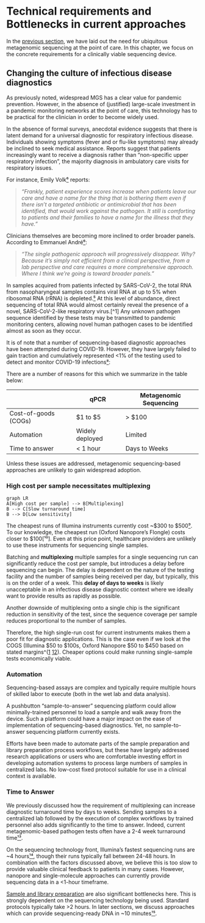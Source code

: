 # Technical requirements and Bottlenecks in current approaches

In the [previous section](early-detection), we have laid out the need for ubiquitous metagenomic sequencing at the point of care. In this chapter, we focus on the concrete requirements for a clinically viable sequencing device.

## Changing the culture of infectious disease diagnostics

As previously noted, widespread MGS has a clear value for pandemic prevention. However, in the absence of (justified) large-scale investment in a pandemic monitoring networks at the point of care, this technology has to be practical for the clinician in order to become widely used.

In the absence of formal surveys, anecdotal evidence suggests that there is latent demand for a universal diagnostic for respiratory infectious disease. Individuals showing symptoms (fever and or flu-like symptoms) may already be inclined to seek medical assistance. Reports suggest that patients increasingly want to receive a diagnosis rather than “non-specific upper respiratory infection”, the majority diagnosis in ambulatory care visits for respiratory issues.

For instance, Emily Volk[⁶](https://www.zotero.org/google-docs/?qDxcPN) reports:

> *“Frankly, patient experience scores increase when patients leave our care and have a name for the thing that is bothering them even if there isn’t a targeted antibiotic or antimicrobial that has been identified, that would work against the pathogen. It still is comforting to patients and their families to have a name for the illness that they have.”*

Clinicians themselves are becoming more inclined to order broader panels. According to Emmanuel André[⁶](https://www.zotero.org/google-docs/?DXh03H):

> *“The single pathogenic approach will progressively disappear. Why? Because it’s simply not efficient from a clinical perspective, from a lab perspective and care requires a more comprehensive approach. Where I think we’re going is toward broader panels.”*

In samples acquired from patients infected by SARS-CoV-2, the total RNA from nasopharyngeal samples contains viral RNA at up to 5% when ribosomal RNA (rRNA) is depleted.[⁵](https://www.zotero.org/google-docs/?OU3DwX) At this level of abundance, direct sequencing of total RNA would almost certainly reveal the presence of a novel, SARS-CoV-2-like respiratory virus.[^1] Any unknown pathogen sequence identified by these tests may be transmitted to pandemic monitoring centers, allowing novel human pathogen cases to be identified almost as soon as they occur.

It is of note that a number of sequencing-based diagnostic approaches have been attempted during COVID-19. However, they have largely failed to gain traction and cumulatively represented \<1% of the testing used to detect and monitor COVID-19 infections[⁸](https://www.zotero.org/google-docs/?mhRwMO):

There are a number of reasons for this which we summarize in the table below:

|                      | qPCR            | Metagenomic Sequencing |
| -------------------- | --------------- | ---------------------- |
| Cost-of-goods (COGs) | \$1 to \$5      | > \$100                |
| Automation           | Widely deployed | Limited                |
| Time to answer       | \< 1 hour       | Days to Weeks          |

Unless these issues are addressed, metagenomic sequencing-based approaches are unlikely to gain widespread adoption.

### High cost per sample necessitates multiplexing

```mermaid
graph LR
A[High cost per sample] --> B[Multiplexing]
B --> C[Slow turnaround time]
B --> D[Low sensitivity]
```

The cheapest runs of Illumina instruments currently cost \~\$300 to \$500[⁹](https://www.zotero.org/google-docs/?NJMTcC). To our knowledge, the cheapest run (Oxford Nanopore’s Flongle) costs closer to $100[¹⁰]. Even at this price point, healthcare providers are unlikely to use these instruments for sequencing single samples.

Batching and **multiplexing** multiple samples for a single sequencing run can significantly reduce the cost per sample, but introduces a delay before sequencing can begin. The delay is dependent on the nature of the testing facility and the number of samples being received per day, but typically, this is on the order of a week. This **delay of days to weeks** is likely unacceptable in an infectious disease diagnostic context where we ideally want to provide results as rapidly as possible.

Another downside of multiplexing onto a single chip is the significant reduction in sensitivity of the test, since the sequence coverage per sample reduces proportional to the number of samples.

Therefore, the high single-run cost for current instruments makes them a poor fit for diagnostic applications. This is the case even if we look at the COGS (Illumina \$50 to \$100s, Oxford Nanopore \$50 to \$450 based on stated margins^([1](https://www.zotero.org/google-docs/?uZfJ69) [12](https://www.zotero.org/google-docs/?tljpmF)). Cheaper options could make running single-sample tests economically viable.

### Automation

Sequencing-based assays are complex and typically require multiple hours of skilled labor to execute (both in the wet lab and data analysis).

A pushbutton “sample-to-answer” sequencing platform could allow minimally-trained personnel to load a sample and walk away from the device. Such a platform could have a major impact on the ease of implementation of sequencing-based diagnostics. Yet, no sample-to-answer sequencing platform currently exists.

Efforts have been made to automate parts of the sample preparation and library preparation process workflows, but these have largely addressed research applications or users who are comfortable investing effort in developing automation systems to process large numbers of samples in centralized labs. No low-cost fixed protocol suitable for use in a clinical context is available.

### Time to Answer

We previously discussed how the requirement of multiplexing can increase diagnostic turnaround time by days to weeks. Sending samples to a centralized lab followed by the execution of complex workflows by trained personnel also adds significantly to the time to answer. Indeed, current metagenomic-based pathogen tests often have a 2-4 week turnaround time[¹³](https://www.zotero.org/google-docs/?7jVZxG).

On the sequencing technology front, Illumina’s fastest sequencing runs are \~4 hours[¹⁴](https://www.zotero.org/google-docs/?RCkl9s), though their runs typically fall between 24-48 hours. In combination with the factors discussed above, we believe this is too slow to provide valuable clinical feedback to patients in many cases. However, nanopore and single-molecule approaches can currently provide sequencing data in a \<1-hour timeframe.

[Sample and library preparation](https://sequencing-roadmap.org/sample-prep) are also significant bottlenecks here. This is strongly dependent on the sequencing technology being used. Standard protocols typically take \>2 hours. In later sections, we discuss approaches which can provide sequencing-ready DNA in \~10 minutes[¹⁵](https://www.zotero.org/google-docs/?gUoxVG).
